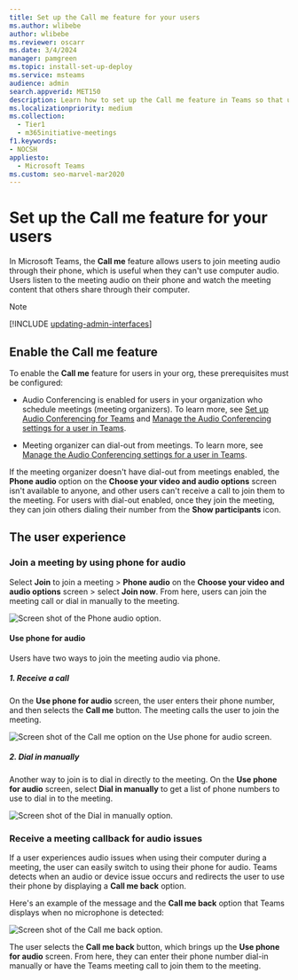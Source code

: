 ```yaml
---
title: Set up the Call me feature for your users
ms.author: wlibebe
author: wlibebe
ms.reviewer: oscarr
ms.date: 3/4/2024
manager: pamgreen
ms.topic: install-set-up-deploy
ms.service: msteams
audience: admin
search.appverid: MET150
description: Learn how to set up the Call me feature in Teams so that users can join the audio portion by phone when using their computer for audio might not be possible.
ms.localizationpriority: medium
ms.collection: 
  - Tier1
  - m365initiative-meetings
f1.keywords:
- NOCSH
appliesto: 
  - Microsoft Teams
ms.custom: seo-marvel-mar2020
---
```


# Set up the Call me feature for your users

In Microsoft Teams, the **Call me** feature allows users to join meeting audio through their phone, which is useful when they can't use computer audio. Users listen to the meeting audio on their phone and watch the meeting content that others share through their computer.

> [!NOTE]
> [!INCLUDE [updating-admin-interfaces](includes/updating-admin-interfaces.md)]

## Enable the Call me feature

To enable the **Call me** feature for users in your org, these prerequisites must be configured:

- Audio Conferencing is enabled for users in your organization who schedule meetings (meeting organizers). To learn more, see [Set up Audio Conferencing for Teams](set-up-audio-conferencing-in-teams.md) and [Manage the Audio Conferencing settings for a user in Teams](manage-the-audio-conferencing-settings-for-a-user-in-teams.md).

- Meeting organizer can dial-out from meetings. To learn more, see [Manage the Audio Conferencing settings for a user in Teams](manage-the-audio-conferencing-settings-for-a-user-in-teams.md).

If the meeting organizer doesn't have dial-out from meetings enabled, the **Phone audio** option on the **Choose your video and audio options** screen isn't available to anyone, and other users can't receive a call to join them to the meeting. For users with dial-out enabled, once they join the meeting, they can join others dialing their number from the **Show participants** icon.

## The user experience

### Join a meeting by using phone for audio

Select **Join** to join a meeting > **Phone audio** on the **Choose your video and audio options** screen > select **Join now**. From here, users can join the meeting call or dial in manually to the meeting.

![Screen shot of the Phone audio option.](media/set-up-the-call-me-feature-for-your-users-phone-audio.png)

#### Use phone for audio

Users have two ways to join the meeting audio via phone.

##### 1. Receive a call

On the **Use phone for audio** screen, the user enters their phone number, and then selects the **Call me** button. The meeting calls the user to join the meeting.

![Screen shot of the Call me option on the Use phone for audio screen.](media/set-up-the-call-me-feature-for-your-users-call-me.png)

##### 2. Dial in manually

Another way to join is to dial in directly to the meeting. On the **Use phone for audio** screen, select **Dial in manually** to get a list of phone numbers to use to dial in to the meeting.

![Screen shot of the Dial in manually option.](media/set-up-the-call-me-feature-for-your-users-dial-in.png)

### Receive a meeting callback for audio issues

If a user experiences audio issues when using their computer during a meeting, the user can easily switch to using their phone for audio. Teams detects when an audio or device issue occurs and redirects the user to use their phone by displaying a **Call me back** option.

Here's an example of the message and the **Call me back** option that Teams displays when no microphone is detected:

![Screen shot of the Call me back option.](media/set-up-the-call-me-feature-for-your-users-no-mic.PNG)

The user selects the **Call me back** button, which brings up the **Use phone for audio** screen. From here, they can enter their phone number dial-in manually or have the Teams meeting call to join them to the meeting.
